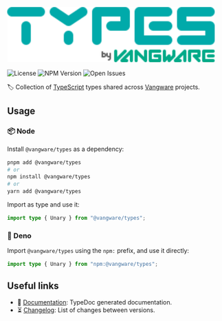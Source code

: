 <img id="logo" alt="Types by Vangware" src="./logo.svg" height="128" />

![License][license-badge] ![NPM Version][npm-version-badge]
![Open Issues][open-issues-badge]

🏷️ Collection of [TypeScript][typescript] types shared across
[Vangware][vangware] projects.

## Usage

### 📦 Node

Install `@vangware/types` as a dependency:

```bash
pnpm add @vangware/types
# or
npm install @vangware/types
# or
yarn add @vangware/types
```

Import as type and use it:

```typescript
import type { Unary } from "@vangware/types";
```

### 🦕 Deno

Import `@vangware/types` using the `npm:` prefix, and use it directly:

```typescript
import type { Unary } from "npm:@vangware/types";
```

## Useful links

-   📝 [Documentation][documentation]: TypeDoc generated documentation.
-   ⏳ [Changelog][changelog]: List of changes between versions.

<!-- Reference -->

[changelog]: https://github.com/vangware/types/blob/main/CHANGELOG.md
[documentation]: https://types.vangware.com
[esm.sh]: https://esm.sh
[license-badge]:
	https://img.shields.io/npm/l/@vangware/types.svg?style=for-the-badge&labelColor=666&color=0a8&link=https://github.com/vangware/types/blob/main/LICENSE
[npm-version-badge]:
	https://img.shields.io/npm/v/@vangware/types.svg?style=for-the-badge&labelColor=666&color=0a8&link=https://npm.im/@vangware/types
[open-issues-badge]:
	https://img.shields.io/github/issues/vangware/types.svg?style=for-the-badge&labelColor=666&color=0a8&link=https://github.com/vangware/types/issues
[typedoc]: https://typedoc.org/
[typescript]: https://www.typescriptlang.org/
[vangware]: https://vangware.com
[vscode]: https://code.visualstudio.com/
